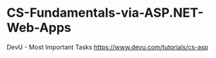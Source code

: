 # CS-Fundamentals-via-ASP.NET-Web-Apps
DevU  - Most Important Tasks  https://www.devu.com/tutorials/cs-asp
